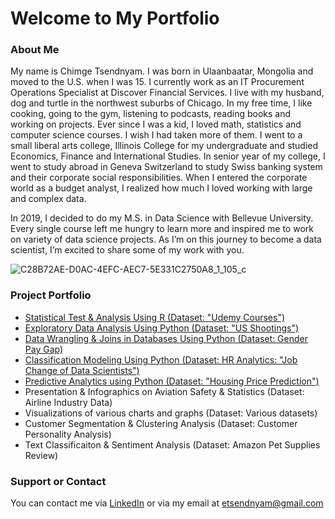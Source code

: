# **Welcome to My Portfolio**




### **About Me**

My name is Chimge Tsendnyam. I was born in Ulaanbaatar, Mongolia and moved to the U.S. when I was 15. I currently work as an IT Procurement Operations Specialist at Discover Financial Services. I live with my husband, dog and turtle in the northwest suburbs of Chicago. In my free time, I like cooking, going to the gym, listening to podcasts, reading books and working on projects. 
Ever since I was a kid, I loved math, statistics and computer science courses. I wish I had taken more of them. I went to a small liberal arts college, Illinois College for my undergraduate and studied Economics, Finance and International Studies. In senior year of my college, I went to study abroad in Geneva Switzerland to study Swiss banking system and their corporate social responsibilities. When I entered the corporate world as a budget analyst, I realized how much I loved working with large and complex data. 

In 2019, I decided to do my M.S. in Data Science with Bellevue University. Every single course left me hungry to learn more and inspired me to work on variety of data science projects. As I’m on this journey to become a data scientist, I’m excited to share some of my work with you. 

![C28B72AE-D0AC-4EFC-AEC7-5E331C2750A8_1_105_c](https://user-images.githubusercontent.com/58236015/153732061-3c6b640f-e921-49c9-ac93-3531909c4dbd.jpeg)

### **Project Portfolio**

- [Statistical Test & Analysis Using R (Dataset: "Udemy Courses")](https://github.com/chimge0513/Statistical_Tests_Using_R)
- [Exploratory Data Analysis Using Python (Dataset: "US Shootings")](https://github.com/chimge0513/Exploratory_Data_Analysis_Using_Python)
- [Data Wrangling & Joins in Databases Using Python (Dataset: Gender Pay Gap)](https://github.com/chimge0513/Data_Preparation_Using_Python-)
- [Classification Modeling Using Python (Dataset: HR Analytics: "Job Change of Data Scientists")](https://github.com/chimge0513/Classification_Modeling_Using_Python)
- [Predictive Analytics using Python (Dataset: "Housing Price Prediction")](https://github.com/chimge0513/Predictive_Analytics_Using_Python)
- Presentation & Infographics on Aviation Safety & Statistics (Dataset: Airline Industry Data)
- Visualizations of various charts and graphs (Dataset: Various datasets)
- Customer Segmentation & Clustering Analysis (Dataset: Customer Personality Analysis)
- Text Classificaiton & Sentiment Analysis (Dataset: Amazon Pet Supplies Review)


### **Support or Contact**

You can contact me via [LinkedIn](https://www.linkedin.com/in/chimge0513) or via my email at etsendnyam@gmail.com






